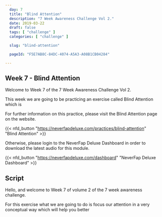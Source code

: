 ```yaml
---
  day: 7
  title: "Blind Attention"
  description: "7 Week Awareness Challenge Vol 2."
  date: 2019-03-22
  draft: false
  tags: [ "challenge" ]
  categories: [ "challenge" ]

  slug: "blind-attention"

  pageId: "F5E7AB8C-84DC-4074-A5A3-A08B1CB04284"

---
```


## Week 7 - Blind Attention

Welcome to Week 7 of the 7 Week Awareness Challenge Vol 2.

This week we are going to be practicing an exercise called Blind Attention which is 


For further information on this practice, please visit the Blind Attention page on the website.


{{< nfd_button "https://neverfapdeluxe.com/practices/blind-attention" "Blind Attention" >}}


Otherwise, please login to the NeverFap Deluxe Dashboard in order to download the latest audio for this module.


{{< nfd_button "https://neverfapdeluxe.com/dashboard" "NeverFap Deluxe Dashboard" >}}


## Script

<!-- INTRO -->

Hello, and welcome to Week 7 of volume 2 of the 7 week awareness challenge.

For this exercise what we are going to do is focus our attention in a very conceptual way which will help you better 
